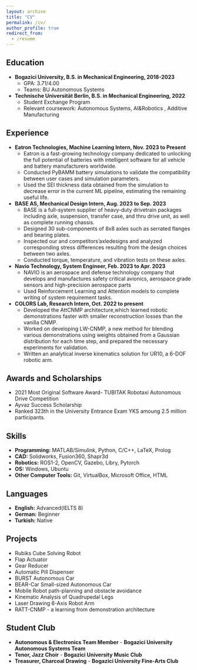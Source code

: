 ```yaml
---
layout: archive
title: "CV"
permalink: /cv/
author_profile: true
redirect_from:
  - /resume
---
```


## Education
* **Bogazici University, B.S. in Mechanical Engineering, 2018-2023**
  * GPA: 3.71/4.00
  * Teams: BU Autonomous Systems
* **Technische Universität Berlin, B.S. in Mechanical Engineering, 2022**
  * Student Exchange Program
  * Relevant coursework: Autonomous Systems, AI&Robotics , Additive Manufacturing


## Experience
* **Eatron Technologies, Machine Learning Intern, Nov. 2023 to Present**
  * Eatron is a fast-growing technology company dedicated to unlocking the full potential of batteries with intelligent software for all vehicle and battery manufacturers worldwide. 
  *  Conducted PyBAMM battery simulations to validate the compatibility between user cases and simulation parameters.
  * Used the SEI thickness data obtained from the simulation to decrease error in the current ML pipeline, estimating the remaining useful life.
* **BASE AS, Mechanical Design Intern, Aug. 2023 to Sep. 2023**
  *  BASE is a full-system supplier of heavy-duty drivetrain packages including axle, suspension, transfer case, and thru drive unit, as well as complete running chassis.
  * Designed 30 sub-components of 8x8 axles such as serrated flanges and bearing plates.
  * Inspected our and competitors’axledesigns and analyzed corresponding stress differences resulting from the design choices between two axles.
  * Conducted torque, temperature, and vibration tests on these axles.
* **Navio Technology, System Engineer, Feb. 2023 to Apr. 2023**
  *  NAVIO is an aerospace and defense technology company that develops and manufactures safety critical avionics, aerospace grade sensors and high-precision aerospace parts
  * Used Reinforcement Learning and Attention models to complete writing of system requirement tasks.
* **COLORS Lab, Research Intern, Oct. 2022 to present**
  * Developed the AttCNMP architecture,which learned robotic demonstrations faster with smaller reconstruction losses than the vanilla CNMP.
  * Worked on developing LW-CNMP, a new method for blending various demonstrations using weights obtained from a Gaussian distribution for each time step, and prepared the necessary experiments for validation.
  * Written an analytical inverse kinematics solution for UR10, a 6-DOF robotic arm.

## Awards and Scholarships
  * 2021 Most Original Software Award- TUBITAK Robotaxi Autonomous Drive Competition
  * Ayvaz Success Scholarship
  * Ranked 323th in the University Entrance Exam YKS amoung 2.5 million participants.


## Skills
* **Programming:** MATLAB/Simulink, Python, C/C++, LaTeX, Prolog
* **CAD:** Solidworks, Fusion360, Shapr3d
* **Robotics:**  ROS1-2, OpenCV, Gazebo, Libry, Pytorch
* **OS:** Windows, Ubuntu
* **Other Computer Tools:** Git, VirtualBox, Microsoft Office, HTML 

## Languages
* **English:** Advanced(IELTS 8)
* **German:**  Beginner
* **Turkish:**  Native

## Projects
* Rubiks Cube Solving Robot
* Flap Actuator
* Gear Reducer
* Automatic Pill Dispenser
* BURST Autonomous Car
* BEAR-Car Small-sized Autonomous Car
* Mobile Robot path-planning and obstacle avoidance
* Kinematic Analysis of Quadrupedal Legs
* Laser Drawing 6-Axis Robot Arm
* RATT-CNMP -  a learning from demonstration architecture

## Student Club
* **Autonomous & Electronics Team Member** - **Bogazici University Autonomous Systems Team** <br>
* **Tenor, Jazz Choir** - **Bogazici University Music Club** <br>
* **Treasurer, Charcoal Drawing** - **Bogazici University Fine-Arts Club** <br>
